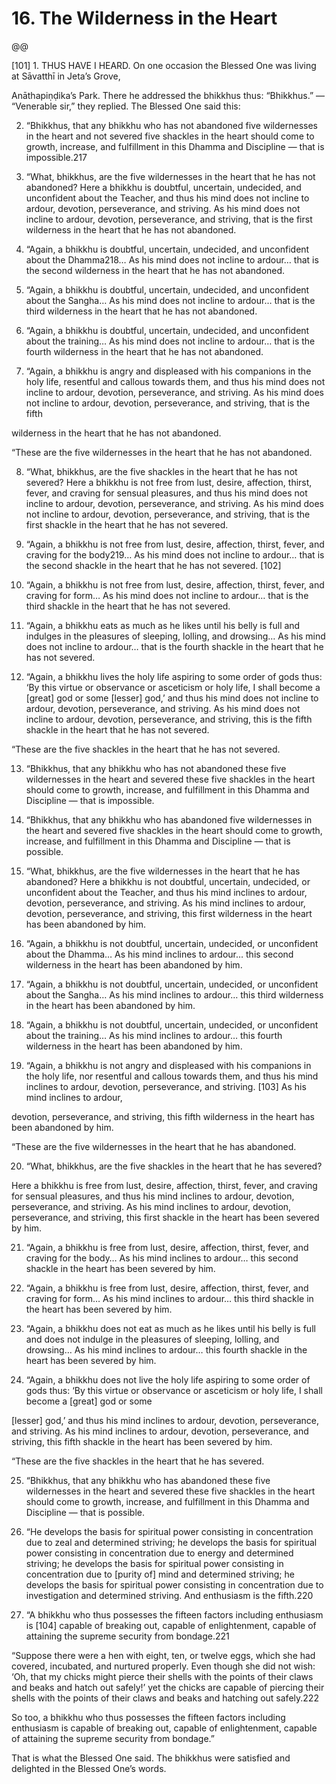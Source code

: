 # 16. The Wilderness in the Heart

@@

[101] 1. THUS HAVE I HEARD. On one occasion
the Blessed One was living at Sāvatthī in Jeta’s Grove,


Anāthapiṇḍika’s Park. There he addressed the bhikkhus thus:
“Bhikkhus.” — “Venerable sir,” they replied. The Blessed One
said this:

2. “Bhikkhus, that any bhikkhu who has not abandoned
five wildernesses in the heart and not severed five shackles in
the heart should come to growth, increase, and fulfillment in
this Dhamma and Discipline — that is impossible.217

3. “What, bhikkhus, are the five wildernesses in the heart
that he has not abandoned? Here a bhikkhu is doubtful,
uncertain, undecided, and unconfident about the Teacher,
and thus his mind does not incline to ardour, devotion,
perseverance, and striving. As his mind does not incline to
ardour, devotion, perseverance, and striving, that is the first
wilderness in the heart that he has not abandoned.

4. “Again, a bhikkhu is doubtful, uncertain, undecided,
and unconfident about the Dhamma218… As his mind does
not incline to ardour… that is the second wilderness in the
heart that he has not abandoned.

5. “Again, a bhikkhu is doubtful, uncertain, undecided,
and unconfident about the Sangha… As his mind does not
incline to ardour… that is the third wilderness in the heart that
he has not abandoned.

6. “Again, a bhikkhu is doubtful, uncertain, undecided,
and unconfident about the training… As his mind does not
incline to ardour… that is the fourth wilderness in the heart
that he has not abandoned.

7. “Again, a bhikkhu is angry and displeased with his
companions in the holy life, resentful and callous towards
them, and thus his mind does not incline to ardour, devotion,
perseverance, and striving. As his mind does not incline to
ardour, devotion, perseverance, and striving, that is the fifth


wilderness in the heart that he has not abandoned.

“These are the five wildernesses in the heart that he has
not abandoned.

8. “What, bhikkhus, are the five shackles in the heart
that he has not severed? Here a bhikkhu is not free from
lust, desire, affection, thirst, fever, and craving for sensual
pleasures, and thus his mind does not incline to ardour,
devotion, perseverance, and striving. As his mind does not
incline to ardour, devotion, perseverance, and striving, that is
the first shackle in the heart that he has not severed.

9. “Again, a bhikkhu is not free from lust, desire, affection,
thirst, fever, and craving for the body219… As his mind does
not incline to ardour… that is the second shackle in the heart
that he has not severed. [102]

10. “Again, a bhikkhu is not free from lust, desire, affection,
thirst, fever, and craving for form… As his mind does not
incline to ardour… that is the third shackle in the heart that he
has not severed.

11. “Again, a bhikkhu eats as much as he likes until his
belly is full and indulges in the pleasures of sleeping, lolling,
and drowsing… As his mind does not incline to ardour… that
is the fourth shackle in the heart that he has not severed.

12. “Again, a bhikkhu lives the holy life aspiring to some
order of gods thus: ‘By this virtue or observance or asceticism
or holy life, I shall become a [great] god or some [lesser]
god,’ and thus his mind does not incline to ardour, devotion,
perseverance, and striving. As his mind does not incline to
ardour, devotion, perseverance, and striving, this is the fifth
shackle in the heart that he has not severed.

“These are the five shackles in the heart that he has not
severed.


13. “Bhikkhus, that any bhikkhu who has not abandoned
these five wildernesses in the heart and severed these five
shackles in the heart should come to growth, increase, and
fulfillment in this Dhamma and Discipline — that is impossible.

14. “Bhikkhus, that any bhikkhu who has abandoned five
wildernesses in the heart and severed five shackles in the
heart should come to growth, increase, and fulfillment in this
Dhamma and Discipline — that is possible.

15. “What, bhikkhus, are the five wildernesses in the
heart that he has abandoned? Here a bhikkhu is not doubtful,
uncertain, undecided, or unconfident about the Teacher, and
thus his mind inclines to ardour, devotion, perseverance,
and striving. As his mind inclines to ardour, devotion,
perseverance, and striving, this first wilderness in the heart
has been abandoned by him.

16. “Again, a bhikkhu is not doubtful, uncertain, undecided,
or unconfident about the Dhamma… As his mind inclines
to ardour… this second wilderness in the heart has been
abandoned by him.

17. “Again, a bhikkhu is not doubtful, uncertain,
undecided, or unconfident about the Sangha… As his mind
inclines to ardour… this third wilderness in the heart has been
abandoned by him.

18. “Again, a bhikkhu is not doubtful, uncertain,
undecided, or unconfident about the training… As his mind
inclines to ardour… this fourth wilderness in the heart has
been abandoned by him.

19. “Again, a bhikkhu is not angry and displeased with
his companions in the holy life, nor resentful and callous
towards them, and thus his mind inclines to ardour, devotion,
perseverance, and striving. [103] As his mind inclines to ardour,


devotion, perseverance, and striving, this fifth wilderness in
the heart has been abandoned by him.

“These are the five wildernesses in the heart that he has
abandoned.

20. “What, bhikkhus, are the five shackles in the heart
that he has severed?

Here a bhikkhu is free from lust, desire, affection, thirst,
fever, and craving for sensual pleasures, and thus his mind
inclines to ardour, devotion, perseverance, and striving. As his
mind inclines to ardour, devotion, perseverance, and striving,
this first shackle in the heart has been severed by him.

21. “Again, a bhikkhu is free from lust, desire, affection,
thirst, fever, and craving for the body… As his mind inclines to
ardour… this second shackle in the heart has been severed
by him.

22. “Again, a bhikkhu is free from lust, desire, affection,
thirst, fever, and craving for form… As his mind inclines to
ardour… this third shackle in the heart has been severed by
him.

23. “Again, a bhikkhu does not eat as much as he likes
until his belly is full and does not indulge in the pleasures
of sleeping, lolling, and drowsing… As his mind inclines to
ardour… this fourth shackle in the heart has been severed by
him.

24. “Again, a bhikkhu does not live the holy life aspiring
to some order of gods thus: ‘By this virtue or observance or
asceticism or holy life, I shall become a [great] god or some

[lesser] god,’ and thus his mind inclines to ardour, devotion,
perseverance, and striving. As his mind inclines to ardour,
devotion, perseverance, and striving, this fifth shackle in the
heart has been severed by him.


“These are the five shackles in the heart that he has
severed.

25. “Bhikkhus, that any bhikkhu who has abandoned
these five wildernesses in the heart and severed these five
shackles in the heart should come to growth, increase, and
fulfillment in this Dhamma and Discipline — that is possible.

26. “He develops the basis for spiritual power consisting in
concentration due to zeal and determined striving; he develops
the basis for spiritual power consisting in concentration due
to energy and determined striving; he develops the basis
for spiritual power consisting in concentration due to [purity
of] mind and determined striving; he develops the basis for
spiritual power consisting in concentration due to investigation
and determined striving. And enthusiasm is the fifth.220

27. “A bhikkhu who thus possesses the fifteen factors
including enthusiasm is [104] capable of breaking out, capable
of enlightenment, capable of attaining the supreme security
from bondage.221

“Suppose there were a hen with eight, ten, or twelve eggs,
which she had covered, incubated, and nurtured properly.
Even though she did not wish: ‘Oh, that my chicks might
pierce their shells with the points of their claws and beaks and
hatch out safely!’ yet the chicks are capable of piercing their
shells with the points of their claws and beaks and hatching
out safely.222

So too, a bhikkhu who thus possesses the fifteen factors
including enthusiasm is capable of breaking out, capable of
enlightenment, capable of attaining the supreme security from
bondage.”

That is what the Blessed One said. The bhikkhus were
satisfied and delighted in the Blessed One’s words.

